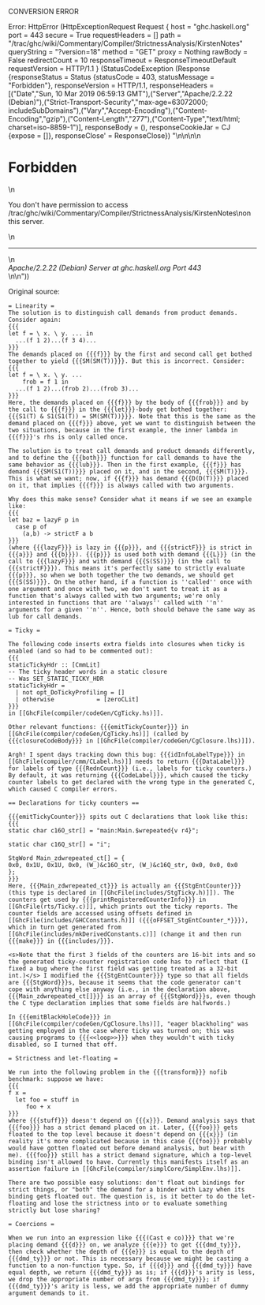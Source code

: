 CONVERSION ERROR

Error: HttpError (HttpExceptionRequest Request {
  host                 = "ghc.haskell.org"
  port                 = 443
  secure               = True
  requestHeaders       = []
  path                 = "/trac/ghc/wiki/Commentary/Compiler/StrictnessAnalysis/KirstenNotes"
  queryString          = "?version=18"
  method               = "GET"
  proxy                = Nothing
  rawBody              = False
  redirectCount        = 10
  responseTimeout      = ResponseTimeoutDefault
  requestVersion       = HTTP/1.1
}
 (StatusCodeException (Response {responseStatus = Status {statusCode = 403, statusMessage = "Forbidden"}, responseVersion = HTTP/1.1, responseHeaders = [("Date","Sun, 10 Mar 2019 06:59:13 GMT"),("Server","Apache/2.2.22 (Debian)"),("Strict-Transport-Security","max-age=63072000; includeSubDomains"),("Vary","Accept-Encoding"),("Content-Encoding","gzip"),("Content-Length","277"),("Content-Type","text/html; charset=iso-8859-1")], responseBody = (), responseCookieJar = CJ {expose = []}, responseClose' = ResponseClose}) "<!DOCTYPE HTML PUBLIC \"-//IETF//DTD HTML 2.0//EN\">\n<html><head>\n<title>403 Forbidden</title>\n</head><body>\n<h1>Forbidden</h1>\n<p>You don't have permission to access /trac/ghc/wiki/Commentary/Compiler/StrictnessAnalysis/KirstenNotes\non this server.</p>\n<hr>\n<address>Apache/2.2.22 (Debian) Server at ghc.haskell.org Port 443</address>\n</body></html>\n"))

Original source:

```trac
= Linearity =
The solution is to distinguish call demands from product demands. Consider again:
{{{
let f = \ x. \ y. ... in
  ...(f 1 2)...(f 3 4)...
}}}
The demands placed on {{{f}}} by the first and second call get bothed together to yield {{{SM(SM(T))}}}. But this is incorrect. Consider:
{{{
let f = \ x. \ y. ... 
    frob = f 1 in
  ...(f 1 2)...(frob 2)...(frob 3)...
}}}
Here, the demands placed on {{{f}}} by the body of {{{frob}}} and by the call to {{{f}}} in the {{{let}}}-body get bothed together: {{{S1(T) & S1(S1(T)) = SM(SM(T))}}}. Note that this is the same as the demand placed on {{{f}}} above, yet we want to distinguish between the two situations, because in the first example, the inner lambda in {{{f}}}'s rhs is only called once. 

The solution is to treat call demands and product demands differently, and to define the {{{both}}} function for call demands to have the same behavior as {{{lub}}}. Then in the first example, {{{f}}} has demand {{{SM(S1(T))}}} placed on it, and in the second, {{{SM(T)}}}. This is what we want; now, if {{{f}}} has demand {{{D(D(T)}}} placed on it, that implies {{{f}}} is always called with two arguments.

Why does this make sense? Consider what it means if we see an example like:
{{{
let baz = lazyF p in
  case p of
    (a,b) -> strictF a b
}}}
(where {{{lazyF}}} is lazy in {{{p}}}, and {{{strictF}}} is strict in {{{a}}} and {{{b}}}). {{{p}}} is used both with demand {{{L}}} (in the call to {{{lazyF}}} and with demand {{{S(SS)}}} (in the call to {{{strictF}}}). This means it's perfectly same to strictly evaluate {{{p}}}, so when we both together the two demands, we should get {{{S(SS)}}}. On the other hand, if a function is ''called'' once with one argument and once with two, we don't want to treat it as a function that's always called with two arguments; we're only interested in functions that are ''always'' called with ''n'' arguments for a given ''n''. Hence, both should behave the same way as lub for call demands.

= Ticky =

The following code inserts extra fields into closures when ticky is enabled (and so had to be commented out):
{{{
staticTickyHdr :: [CmmLit]
-- The ticky header words in a static closure
-- Was SET_STATIC_TICKY_HDR
staticTickyHdr = 
  | not opt_DoTickyProfiling = []
  | otherwise		     = [zeroCLit]
}}}
in [[GhcFile(compiler/codeGen/CgTicky.hs)]].

Other relevant functions: {{{emitTickyCounter}}} in [[GhcFile(compiler/codeGen/CgTicky.hs)]] (called by {{{closureCodeBody}}} in [[GhcFile(compiler/codeGen/CgClosure.lhs)]]).

Argh! I spent days tracking down this bug: {{{idInfoLabelType}}} in [[GhcFile(compiler/cmm/CLabel.hs)]] needs to return {{{DataLabel}}} for labels of type {{{RednCount}}} (i.e., labels for ticky counters.) By default, it was returning {{{CodeLabel}}}, which caused the ticky counter labels to get declared with the wrong type in the generated C, which caused C compiler errors.

== Declarations for ticky counters ==

{{{emitTickyCounter}}} spits out C declarations that look like this:
{{{
static char c16O_str[] = "main:Main.$wrepeated{v r4}";

static char c16Q_str[] = "i";

StgWord Main_zdwrepeated_ct[] = {
0x0, 0x1U, 0x1U, 0x0, (W_)&c16O_str, (W_)&c16Q_str, 0x0, 0x0, 0x0
};
}}}
Here, {{{Main_zdwrepeated_ct}}} is actually an {{{StgEntCounter}}} (this type is declared in [[GhcFile(includes/StgTicky.h)]]). The counters get used by {{{printRegisteredCounterInfo}}} in [[GhcFile(rts/Ticky.c)]], which prints out the ticky reports. The counter fields are accessed using offsets defined in [[GhcFile(includes/GHCConstants.h)]] ({{{oFFSET_StgEntCounter_*}}}), which in turn get generated from [[GhcFile(includes/mkDerivedConstants.c)]] (change it and then run {{{make}}} in {{{includes/}}}. 

<s>Note that the first 3 fields of the counters are 16-bit ints and so the generated ticky-counter registration code has to reflect that (I fixed a bug where the first field was getting treated as a 32-bit int.)</s> I modified the {{{StgEntCounter}}} type so that all fields are {{{StgWord}}}s, because it seems that the code generator can't cope with anything else anyway (i.e., in the declaration above, {{{Main_zdwrepeated_ct[]}}} is an array of {{{StgWord}}}s, even though the C type declaration implies that some fields are halfwords.)

In {{{emitBlackHoleCode}}} in [[GhcFile(compiler/codeGen/CgClosure.lhs)]], "eager blackholing" was getting employed in the case where ticky was turned on; this was causing programs to {{{<<loop>>}}} when they wouldn't with ticky disabled, so I turned that off.

= Strictness and let-floating =

We run into the following problem in the {{{transform}}} nofib benchmark: suppose we have:
{{{
f x = 
  let foo = stuff in
     foo + x
}}}
where {{{stuff}}} doesn't depend on {{{x}}}. Demand analysis says that {{{foo}}} has a strict demand placed on it. Later, {{{foo}}} gets floated to the top level because it doesn't depend on {{{x}}} (in reality it's more complicated because in this case {{{foo}}} probably would have gotten floated out before demand analysis, but bear with me). {{{foo}}} still has a strict demand signature, which a top-level binding isn't allowed to have. Currently this manifests itself as an assertion failure in [[GhcFile(compiler/simplCore/SimplEnv.lhs)]].

There are two possible easy solutions: don't float out bindings for strict things, or "both" the demand for a binder with Lazy when its binding gets floated out. The question is, is it better to do the let-floating and lose the strictness into or to evaluate something strictly but lose sharing?

= Coercions =

When we run into an expression like {{{(Cast e co)}}} that we're placing demand {{{d}}} on, we analyze {{{e}}} to get {{{dmd_ty}}}, then check whether the depth of {{{e}}} is equal to the depth of {{{dmd_ty}}} or not. This is necessary because we might be casting a function to a non-function type. So, if {{{d}}} and {{{dmd_ty}}} have equal depth, we return {{{dmd_ty}}} as is; if {{{d}}}'s arity is less, we drop the appropriate number of args from {{{dmd_ty}}}; if {{{dmd_ty}}}'s arity is less, we add the appropriate number of dummy argument demands to it.
```
